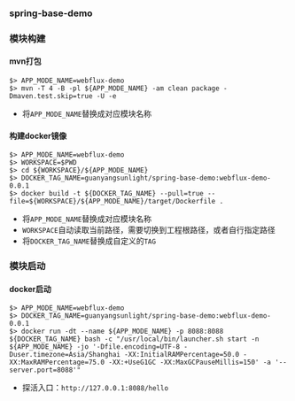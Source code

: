 ### spring-base-demo

### 模块构建
#### mvn打包
```
$> APP_MODE_NAME=webflux-demo
$> mvn -T 4 -B -pl ${APP_MODE_NAME} -am clean package -Dmaven.test.skip=true -U -e
```
- 将`APP_MODE_NAME`替换成对应模块名称

#### 构建docker镜像
```
$> APP_MODE_NAME=webflux-demo
$> WORKSPACE=$PWD
$> cd ${WORKSPACE}/${APP_MODE_NAME}
$> DOCKER_TAG_NAME=guanyangsunlight/spring-base-demo:webflux-demo-0.0.1
$> docker build -t ${DOCKER_TAG_NAME} --pull=true --file=${WORKSPACE}/${APP_MODE_NAME}/target/Dockerfile .
```
- 将`APP_MODE_NAME`替换成对应模块名称
- `WORKSPACE`自动读取当前路径，需要切换到工程根路径，或者自行指定路径
- 将`DOCKER_TAG_NAME`替换成自定义的`TAG`

### 模块启动
#### docker启动
```
$> APP_MODE_NAME=webflux-demo
$> DOCKER_TAG_NAME=guanyangsunlight/spring-base-demo:webflux-demo-0.0.1
$> docker run -dt --name ${APP_MODE_NAME} -p 8088:8088 ${DOCKER_TAG_NAME} bash -c "/usr/local/bin/launcher.sh start -n ${APP_MODE_NAME} -jo '-Dfile.encoding=UTF-8 -Duser.timezone=Asia/Shanghai -XX:InitialRAMPercentage=50.0 -XX:MaxRAMPercentage=75.0 -XX:+UseG1GC -XX:MaxGCPauseMillis=150' -a '--server.port=8088'"
```
- 探活入口：`http://127.0.0.1:8088/hello`